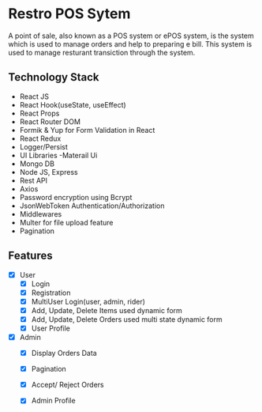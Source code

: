 # Restro POS Sytem
 A point of sale, also known as a POS system or ePOS system, is the system which is used to manage orders and help to preparing e bill. This system is used to manage resturant transiction through the system.

## Technology Stack
* React JS
* React Hook(useState, useEffect)
* React Props
* React Router DOM 
* Formik & Yup for Form Validation in React
* React Redux 
* Logger/Persist
* UI Libraries -Materail Ui 
* Mongo DB 
* Node JS, Express
* Rest API
* Axios
* Password encryption using Bcrypt
* JsonWebToken Authentication/Authorization
* Middlewares
* Multer for file upload feature
* Pagination

## Features
- [x] User
  - [x] Login
  - [x] Registration
  - [x] MultiUser Login(user, admin, rider)
  - [x] Add, Update, Delete Items used dynamic form
  - [x] Add, Update, Delete Orders used multi state dynamic form
  - [x] User Profile
- [x] Admin
  - [x] Display Orders Data
  - [x] Pagination
  - [x] Accept/ Reject Orders
  - [x] Admin Profile



  

